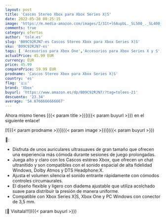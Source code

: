 ```yaml
---
layout: post
title: 'Cascos Stereo Xbox para Xbox Series X|S'
date: 2022-05-28 08:25:15
image: 'https://m.media-amazon.com/images/I/31t+l6AupbL._SL500_._SL400_.jpg'
comments: true
category: ofertas
author: 'tole.es'
slug: 'B09C92RJN7-es Cascos Stereo Xbox para Xbox Series X|S'
sku: 'B09C92RJN7-es'
tags: [ 'Accesorios para Xbox One','Accesorios para Xbox Series X y S','Auriculares gaming para Xbox One','Hardware y juegos para Xbox One','Hardware y juegos para Xbox Series X y S','Videojuegos','xbox','🇪🇸', ]
actualPrice: 45.99 EUR
currency: EUR
price: 45.99
comparePrice: 59.99 EUR
prodname: 'Cascos Stereo Xbox para Xbox Series X|S'
country: 'es'
flag: '🇪🇸'
brand: 'Xbox'
buyurl: 'https://www.amazon.es/dp/B09C92RJN7/?tag=tolees-21'
descuento: '23.34'
average: '54.8766666666667'
---
```


Ahora mismo tienes [{{< param title >}}]({{< param buyurl >}}) en el siguiente enlace!

[![{{< param prodname >}}]({{< param image >}})]({{< param buyurl >}})

🔎:

- Disfruta de unos auriculares ultrasuaves de gran tamaño que ofrecen una experiencia más cómoda durante sesiones de juego prolongadas.
- Juega alto y claro con los Cascos estéreo Xbox, que ofrecen un chat ultranítido y son compatibles con el sonido espacial de alta fidelidad Windows, Dolby Atmos y DTS Headphone:X.
- Ajusta el volumen silencia el sonido entrante rápidamente con cómodos controles circumaurales.
- El diseño flexible y ligero con diadema ajustable que utiliza acolchado suave para distribuir la presión de manera uniforme.
- Compatible con Xbox Series X|S, Xbox One y PC Windows con conector de 3,5 mm.

[🛒 Visítala!!!]({{< param buyurl >}})
